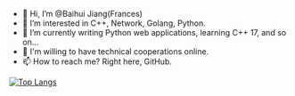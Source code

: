 - 👋 Hi, I’m @Baihui Jiang(Frances)
- 👀 I’m interested in C++, Network, Golang, Python.
- 🌱 I’m currently writing Python web applications, learning C++ 17, and so on...
- 💞️ I'm willing to have technical cooperations online.
- 📫 How to reach me? Right here, GitHub.

[![Top Langs](https://github-readme-stats.vercel.app/api/top-langs/?username=MySummertime)](https://github.com/anuraghazra/github-readme-stats)
<!---
MySummertime/MySummertime is a ✨ special ✨ repository because its `README.md` (this file) appears on your GitHub profile.
You can click the Preview link to take a look at your changes.
--->

